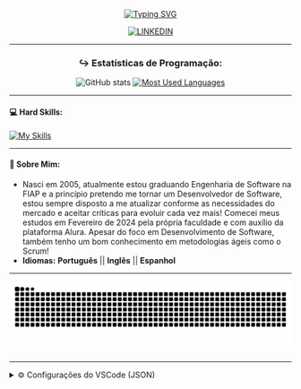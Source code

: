 <div align="center">
  <a href="https://git.io/typing-svg"><img src="https://readme-typing-svg.demolab.com?font=Cascadia+Mono&weight=600&duration=2000&pause=1000&color=D600CF&center=true&vCenter=true&width=435&lines=%3C%2F%3E+Leonardo+Rocha+Scarpitta;%3C%2F%3E+Engenharia+de+Software" alt="Typing SVG" /></a>
  
  [![LINKEDIN](https://img.shields.io/badge/linkedin-%230077B5.svg?style=for-the-badge&logo=linkedin&logoColor=white)](https://www.linkedin.com/in/leonardo-rocha-scarpitta-26a28629b/)
</div>
<hr>

<div align="center">

  ### ↪ Estatísticas de Programação:
  
  ![GitHub stats](https://github-readme-stats-git-masterrstaa-rickstaa.vercel.app/api?username=leonardorscarpitta&hide_title=true&show_icons=true&include_all_commits=false&count_private=true&line_height=25&hide=issues&bg_color=000&title_color=FF00F6&text_color=FFF&border_radius=3&border_color=36123c&icon_color=FF00F6&theme=jolly)
  [![Most Used Languages](https://github-readme-stats-git-masterrstaa-rickstaa.vercel.app/api/top-langs/?username=leonardorscarpitta&line_height=10&card_width=290&layout=compact&hide_title=false&count_private=true&langs_count=4&show_icons=true&title_color=FF00F6&hide=html,css&bg_color=000&text_color=8B8B8B&border_radius=3&border_color=561760&count_private=true)](https://github.com/leonardorscarpitta/github-readme-stats)

</div>

____
#### 💻 **Hard Skills**:
[![My Skills](https://skillicons.dev/icons?i=java,spring,py,cpp,cs,html,css,js,ts,react,next,linux,aws&perline=10)](https://skillicons.dev)

____
<h4>
  <b>👤 Sobre Mim:</b>
</h4>

- Nasci em 2005, atualmente estou graduando Engenharia de Software na FIAP e a princípio pretendo me tornar um Desenvolvedor de Software, estou sempre disposto a me atualizar conforme as necessidades do mercado e aceitar críticas para evoluir cada vez mais! Comecei meus estudos em Fevereiro de 2024 pela própria faculdade e com auxílio da plataforma Alura. Apesar do foco em Desenvolvimento de Software, também tenho um bom conhecimento em metodologias ágeis como o Scrum!
- <b>Idiomas:</b> **Português** || **Inglês** || **Espanhol**

____
  
<picture>
  <source media="(prefers-color-scheme: dark)" srcset="https://raw.githubusercontent.com/leonardorscarpitta/leonardorscarpitta/output/github-contribution-grid-snake-dark.svg">
  <source media="(prefers-color-scheme: light)" srcset="https://raw.githubusercontent.com/leonardorscarpitta/leonardorscarpitta/output/github-contribution-grid-snake.svg">
  <img alt="github contribution grid snake animation" src="https://raw.githubusercontent.com/leonardorscarpitta/leonardorscarpitta/output/github-contribution-grid-snake.svg">
</picture>
<br><br>

<hr>
<details>
  <summary>⚙ Configurações do VSCode (JSON)</summary>

  ```
{
    "workbench.startupEditor": "newUntitledFile",
    "editor.fontSize": 14,
    "editor.lineHeight": 1.8,
    "javascript.suggest.autoImports": true,
    "javascript.updateImportsOnFileMove.enabled": "always",
    "extensions.ignoreRecommendations": true,
    "typescript.tsserver.log": "off",
    "editor.cursorStyle": "line",
    "editor.cursorWidth": 6,
    "files.associations": {
        ".env.*": "dotenv",
        ".prettierrc": "json",
        "*.css": "css"
    },
    "symbols.files.associations": {
        "*.module.ts": "nest",
        "*.guard.ts": "typescript",
        "*.spec.ts": "ts-test",
        "*.e2e-spec.ts": "ts-test",
        "vitest.config.e2e.ts": "vite",
        ".env.example": "gear",
        "*.css": "tailwindcss"
    },
    "tailwindCSS.experimental.classRegex": [
        [
            "tv\\(([^)]*)\\)",
            "[\"'`]([^\"'`]*).*?[\"'`]"
        ]
    ],
    "editor.parameterHints.enabled": false,
    "editor.renderLineHighlight": "gutter",
    "cSpell.language": "en,pt",
    "typescript.updateImportsOnFileMove.enabled": "always",
    "editor.suggestSelection": "first",
    "explorer.confirmDelete": false,
    "gitlens.codeLens.recentChange.enabled": false,
    "terminal.integrated.showExitAlert": false,
    "[prisma]": {
        "editor.formatOnSave": true
    },
    "typescript.suggest.autoImports": true,
    "terminal.integrated.env.osx": {
        "FIG_NEW_SESSION": "1"
    },
    "workbench.editor.labelFormat": "short",
    "editor.fontWeight": "500",
    "editor.fontLigatures": true,
    "emmet.includeLanguages": {
        "javascript": "javascriptreact"
    },
    "emmet.syntaxProfiles": {
        "javascript": "jsx"
    },
    "cSpell.enableFiletypes": [
        "!asciidoc",
        "!c",
        "!cpp",
        "!csharp",
        "!go",
        "!handlebars",
        "!haskell",
        "!jade",
        "!java",
        "!latex",
        "!php",
        "!pug",
        "!python",
        "!restructuredtext",
        "!rust",
        "!scala",
        "!scss"
    ],
    "editor.acceptSuggestionOnCommitCharacter": false,
    "explorer.compactFolders": false,
    "git.enableSmartCommit": true,
    "editor.accessibilitySupport": "off",
    "explorer.confirmDragAndDrop": false,
    "terminal.integrated.fontSize": 14,
    "terminal.integrated.fontFamily": "Cascadia Code",
    "editor.codeActionsOnSave": {
        "source.fixAll.eslint": "explicit"
    },
    "eslint.validate": [
        "javascript",
        "javascriptreact",
        "graphql"
    ],
    "editor.semanticHighlighting.enabled": false,
    "breadcrumbs.enabled": false,
    "workbench.productIconTheme": "fluent-icons",
    "gitlens.codeLens.authors.enabled": false,
    "editor.tabSize": 2,
    "security.workspace.trust.untrustedFiles": "newWindow",
    "files.exclude": {
        "**\/CVS": true,
        "**\/.DS_Store": true,
        "**\/.hg": true,
        "**\/.svn": true,
        "**\/.git": true,
        ".vscode": true
        // "node_modules": true
    },
    "workbench.iconTheme": "symbols",
    "update.mode": "start",
    "terminal.integrated.gpuAcceleration": "off",
    "terminal.integrated.defaultProfile.osx": "zsh",
    "terminal.integrated.shell.osx": "/bin/zsh",
    "[jsonc]": {
        "editor.defaultFormatter": "vscode.json-language-features"
    },
    "[json]": {
        "editor.defaultFormatter": "vscode.json-language-features"
    },
    "git.openRepositoryInParentFolders": "always",
    "symbols.hidesExplorerArrows": false,
    "[javascript]": {
        "editor.defaultFormatter": "vscode.typescript-language-features"
    },
    "console-ninja.featureSet": "Community",
    "workbench.editor.empty.hint": "hidden",
    "update.showReleaseNotes": false,
    "security.promptForLocalFileProtocolHandling": false,
    "workbench.activityBar.location": "hidden",
    "apc.activityBar": {
        "position": "bottom",
        "hideSettings": true,
        "size": 48,
        "itemMargin": 8,
        "itemSize": 32
    },
    "editor.hideCursorInOverviewRuler": true,
    "editor.minimap.enabled": false,
    "window.titleBarStyle": "native",
    "apc.electron": {
        "titleBarStyle": "hiddenInset",
        "trafficLightPosition": {
            "x": 11,
            "y": 10
        },
        "frame": false
    },
    "apc.header": {
        "height": 36
    },
    "apc.listRow": {
        "height": 24
    },
    "apc.font.family": "Inter",
    "apc.stylesheet": {
        ".title-label > h2": "display: none",
        ".editor-actions": "display: none",
        ".nosidebar .inline-tabs-placeholder": "width: 75px",
        ".pane-header": "padding: 0 8px",
        ".pane-body": "padding: 8px",
        ".split-view-view:first-child .pane-header": "display: none !important;",
        ".monaco-list-row": "border-radius: 4px;",
        ".monaco-workbench .monaco-list:not(.element-focused):focus:before": "display: none;"
    },
    "editor.scrollbar.vertical": "hidden",
    //"workbench.editor.showTabs": "none",
    "explorer.sortOrder": "foldersNestsFiles",
    "explorer.fileNesting.patterns": {
        "package.json": ".eslint*, prettier*, tsconfig*, vite*, pnpm-lock*, bun.lockb, nest*",
        "tailwind.config.js": "tailwind.config*, postcss.config*",
        ".env.local": ".env*",
        ".env": ".env*"
    },
    "explorer.fileNesting.enabled": true,
    "cSpell.userWords": [
        "bootcamp",
        "chakra",
        "checkin",
        "checkins",
        "clsx",
        "Codegen",
        "datadog",
        "Datetime",
        "dayjs",
        "Dotenv",
        "Elysia",
        "esbuild",
        "fastify",
        "Fastify",
        "feedbackwidget",
        "ffprobe",
        "Hasher",
        "Hono",
        "ilike",
        "IUGU",
        "jamjuree",
        "jupiter",
        "liveblocks",
        "LIVEBLOCKS",
        "Marguerita",
        "middlewares",
        "mixpanel",
        "monaco",
        "nestjs",
        "omni",
        "Omni",
        "Onboarded",
        "pallas",
        "postgres",
        "postgresql",
        "prefetch",
        "reactflow",
        "roboto",
        "rocketseat",
        "rotion",
        "rsxp",
        "Sandpack",
        "shiki",
        "skylab",
        "sqlite",
        "supergraph",
        "svgr",
        "sympla",
        "tailwindcss",
        "textblock",
        "tiptap",
        "trpc",
        "TRPC",
        "tsup",
        "unfollow",
        "Unfollow",
        "unform",
        "Unform",
        "unmark",
        "upsert",
        "Usuario",
        "WEBPUSH"
    ],
    "workbench.statusBar.visible": false,
    "terminal.integrated.defaultProfile.windows": "Command Prompt",
    "editor.wordWrap": "on",
    "files.autoSave": "afterDelay",
    "window.menuBarVisibility": "toggle",
    "window.confirmSaveUntitledWorkspace": false,
    "editor.cursorSmoothCaretAnimation": "on",
    "editor.cursorBlinking": "smooth",
    "terminal.integrated.defaultProfile.linux": "bash (2)",
    "window.customTitleBarVisibility": "auto",
    "python.createEnvironment.trigger": "off",
    "terminal.integrated.profiles.linux": {
        "bash": {
            "path": "bash",
            "icon": "terminal-bash"
        },
        "zsh": {
            "path": "zsh"
        },
        "fish": {
            "path": "fish"
        },
        "tmux": {
            "path": "tmux",
            "icon": "terminal-tmux"
        },
        "pwsh": {
            "path": "pwsh",
            "icon": "terminal-powershell"
        },
        "bash (2)": {
            "path": "/usr/bin/bash"
        }
    },
    "editor.fontFamily": "Cascadia Code",
    "workbench.list.smoothScrolling": true,
    "editor.smoothScrolling": true,
    "workbench.layoutControl.enabled": false,
    "window.commandCenter": false,
    "workbench.editor.showTabs": "none",
    "workbench.editor.editorActionsLocation": "hidden",
    "workbench.colorTheme": "Atom One Darker",
  }
  ```
</details>
